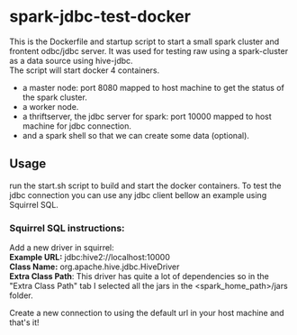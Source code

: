 # spark-jdbc-test-docker

This is the Dockerfile and startup script to start a small spark cluster and frontent odbc/jdbc server.
It was used for testing raw using a spark-cluster as a data source using hive-jdbc.<br>
The script will start docker 4 containers.
* a master node: port 8080 mapped to host machine to get the status of the spark cluster.
* a worker node.
* a thriftserver, the jdbc server for spark: port 10000 mapped to host machine for jdbc connection.
* and a spark shell so that we can create some data (optional).

## Usage
run the start.sh script to build and start the docker containers.
To test the jdbc connection you can use any jdbc client bellow an example using Squirrel SQL.

### Squirrel SQL instructions:
Add a new driver in squirrel: <br>
**Example URL:** jdbc:hive2://localhost:10000<br>
**Class Name:** org.apache.hive.jdbc.HiveDriver<br>
**Extra Class Path**: This driver has quite a lot of dependencies so in the "Extra Class Path" tab I selected all the jars in the \<spark_home_path>/jars folder. 


Create a new connection to using the default url in your host machine and that's it!
